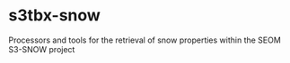 # s3tbx-snow
Processors and tools for the retrieval of snow properties within the SEOM S3-SNOW project
